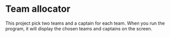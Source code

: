 <h1>Team allocator</h1>
This project pick two teams and a captain for each team. When you run the program, it will display the chosen teams and
captains on the screen.

